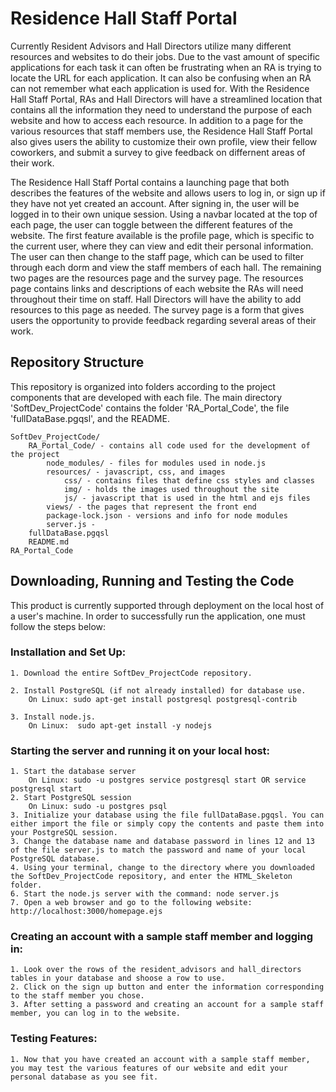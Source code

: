 # Residence Hall Staff Portal
Currently Resident Advisors and Hall Directors utilize many different resources and websites to do their jobs. Due to the vast amount of specific applications for each task it can often be frustrating when an RA is trying to locate the URL for each application. It can also be confusing when an RA can not remember what each application is used for. With the Residence Hall Staff Portal, RAs and Hall Directors will have a streamlined location that contains all the information they need to understand the purpose of each website and how to access each resource. In addition to a page for the various resources that staff members use, the Residence Hall Staff Portal also gives users the ability to customize their own profile, view their fellow coworkers, and submit a survey to give feedback on differnent areas of their work.  

The Residence Hall Staff Portal contains a launching page that both describes the features of the website and allows users to log in, or sign up if they have not yet created an account. After signing in, the user will be logged in to their own unique session. Using a navbar located at the top of each page, the user can toggle between the different features of the website. The first feature available is the profile page, which is specific to the current user, where they can view and edit their personal information. The user can then change to the staff page, which can be used to filter through each dorm and view the staff members of each hall. The remaining two pages are the resources page and the survey page. The resources page contains links and descriptions of each website the RAs will need throughout their time on staff. Hall Directors will have the ability to add resources to this page as needed. The survey page is a form that gives users the opportunity to provide feedback regarding several areas of their work.

## Repository Structure
This repository is organized into folders according to the project components that are developed with each file. The main directory 'SoftDev_ProjectCode' contains the folder 'RA_Portal_Code', the file 'fullDataBase.pgqsl', and the README.

	SoftDev_ProjectCode/
		RA_Portal_Code/ - contains all code used for the development of the project
			node_modules/ - files for modules used in node.js
			resources/ - javascript, css, and images
				css/ - contains files that define css styles and classes
				img/ - holds the images used throughout the site
				js/ - javascript that is used in the html and ejs files
			views/ - the pages that represent the front end
			package-lock.json - versions and info for node modules
			server.js - 
		fullDataBase.pgqsl
		README.md
	RA_Portal_Code

## Downloading, Running and Testing the Code
This product is currently supported through deployment on the local host of a user's machine. In order to successfully run the application, one must follow the steps below:

### Installation and Set Up:
  	1. Download the entire SoftDev_ProjectCode repository.
	
  	2. Install PostgreSQL (if not already installed) for database use.
	   	On Linux: sudo apt-get install postgresql postgresql-contrib
		
	3. Install node.js.
		On Linux:  sudo apt-get install -y nodejs

### Starting the server and running it on your local host:
  	1. Start the database server
		On Linux: sudo -u postgres service postgresql start OR service postgresql start
  	2. Start PostgreSQL session
		On Linux: sudo -u postgres psql
  	3. Initialize your database using the file fullDataBase.pgqsl. You can either import the file or simply copy the contents and paste them into your PostgreSQL session.
  	3. Change the database name and database password in lines 12 and 13 of the file server.js to match the password and name of your local PostgreSQL database.
  	4. Using your terminal, change to the directory where you downloaded the SoftDev_ProjectCode repository, and enter the HTML_Skeleton folder.
  	6. Start the node.js server with the command: node server.js
	7. Open a web browser and go to the following website: http://localhost:3000/homepage.ejs
	
### Creating an account with a sample staff member and logging in:
  	1. Look over the rows of the resident_advisors and hall_directors tables in your database and shoose a row to use.
	2. Click on the sign up button and enter the information corresponding to the staff member you chose.
	3. After setting a password and creating an account for a sample staff member, you can log in to the website.
	
### Testing Features:
  	1. Now that you have created an account with a sample staff member, you may test the various features of our website and edit your personal database as you see fit.
